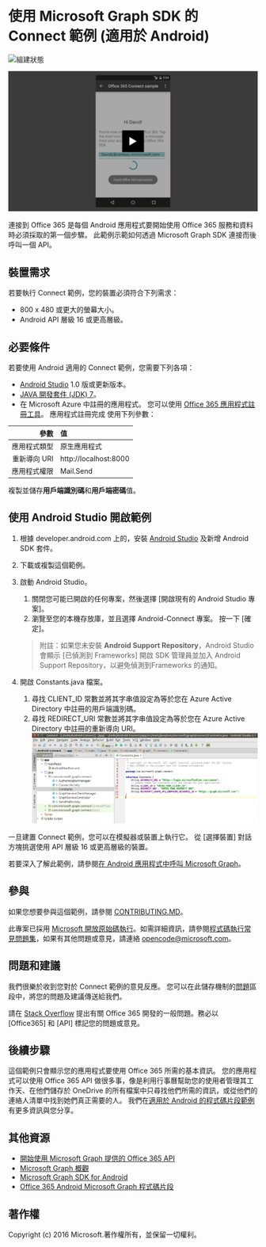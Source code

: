 # 使用 Microsoft Graph SDK 的 Connect 範例 (適用於 Android)

![組建狀態](https://ricalo.visualstudio.com/_apis/public/build/definitions/06256fa7-d8e5-4ca0-8639-7c00eb6f1fe9/6/badge "組建狀態")

[![Office 365 Connect 範例](../readme-images/O365-Android-Connect-video_play_icon.png)](https://www.youtube.com/watch?v=3IQIDFrqhY4 "按一下以查看執行中的範例")

連接到 Office 365 是每個 Android 應用程式要開始使用 Office 365 服務和資料時必須採取的第一個步驟。 此範例示範如何透過 Microsoft Graph SDK 連接而後呼叫一個 API。

## 裝置需求

若要執行 Connect 範例，您的裝置必須符合下列需求：

* 800 x 480 或更大的螢幕大小。
* Android API 層級 16 或更高層級。
 
## 必要條件

若要使用 Android 適用的 Connect 範例，您需要下列各項：

* [Android Studio](http://developer.android.com/sdk/index.html) 1.0 版或更新版本。
* [JAVA 開發套件 (JDK) 7](http://www.oracle.com/technetwork/java/javase/downloads/jdk7-downloads-1880260.html)。
* 在 Microsoft Azure 中註冊的應用程式。 您可以使用 [Office 365 應用程式註冊工具](http://dev.office.com/app-registration)。 應用程式註冊完成 使用下列參數：

|     參數   |              值             |
|----------------:|:-------------------------------|
|        應用程式類型 | 原生應用程式                     |
|    重新導向 URI | http://localhost:8000          |
| 應用程式權限 | Mail.Send                      |
  
  複製並儲存**用戶端識別碼**和**用戶端密碼**值。
  
## 使用 Android Studio 開啟範例

1. 根據 developer.android.com 上的[](http://developer.android.com/sdk/installing/adding-packages.html)，安裝 [Android Studio](http://developer.android.com/sdk/index.html) 及新增 Android SDK 套件。
2. 下載或複製這個範例。
3. 啟動 Android Studio。
    1. 關閉您可能已開啟的任何專案，然後選擇 [開啟現有的 Android Studio 專案]。
    2. 瀏覽至您的本機存放庫，並且選擇 Android-Connect 專案。 按一下 [確定]。
    
    > 附註：如果您未安裝 **Android Support Repository**，Android Studio 會顯示 [已偵測到 Frameworks]  開啟 SDK 管理員並加入 Android Support Repository，以避免偵測到Frameworks 的通知。
4. 開啟 Constants.java 檔案。
    1. 尋找 CLIENT_ID 常數並將其字串值設定為等於您在 Azure Active Directory 中註冊的用戶端識別碼。
    2. 尋找 REDIRECT_URI 常數並將其字串值設定為等於您在 Azure Active Directory 中註冊的重新導向 URI。
    ![Office 365 Connect 範例](../readme-images/Android-Connect-Constants.png "Constants 檔案中的用戶端識別碼和重新導向 URI 值")

一旦建置 Connect 範例，您可以在模擬器或裝置上執行它。 從 [選擇裝置] 對話方塊挑選使用 API 層級 16 或更高層級的裝置。

若要深入了解此範例，請參閱[在 Android 應用程式中呼叫 Microsoft Graph](https://graph.microsoft.io/en-us/docs/platform/android)。

<a name="contributing"></a>
## 參與 ##

如果您想要參與這個範例，請參閱 [CONTRIBUTING.MD](/CONTRIBUTING.md)。

此專案已採用 [Microsoft 開放原始碼執行](https://opensource.microsoft.com/codeofconduct/)。如需詳細資訊，請參閱[程式碼執行常見問題集](https://opensource.microsoft.com/codeofconduct/faq/)，如果有其他問題或意見，請連絡 [opencode@microsoft.com](mailto:opencode@microsoft.com)。

## 問題和建議

我們很樂於收到您對於 Connect 範例的意見反應。 您可以在此儲存機制的[問題](issues)區段中，將您的問題及建議傳送給我們。

請在 [Stack Overflow](http://stackoverflow.com/questions/tagged/Office365+API) 提出有關 Office 365 開發的一般問題。務必以 [Office365] 和 [API] 標記您的問題或意見。

## 後續步驟

這個範例只會顯示您的應用程式要使用 Office 365 所需的基本資訊。 您的應用程式可以使用 Office 365 API 做很多事，像是利用行事曆幫助您的使用者管理其工作天、在他們儲存於 OneDrive 的所有檔案中只尋找他們所需的資訊，或從他們的連絡人清單中找到她們真正需要的人。 我們在[適用於 Android 的程式碼片段範例](/OfficeDev/O365-Android-Microsoft-Graph-Snippets)有更多資訊與您分享。 
  
## 其他資源

* [開始使用 Microsoft Graph 提供的 Office 365 API](http://dev.office.com/getting-started/office365apis)
* [Microsoft Graph 概觀](http://graph.microsoft.io)
* [Microsoft Graph SDK for Android](../../../msgraph-sdk-android)
* [Office 365 Android Microsoft Graph 程式碼片段](../../../../OfficeDev/O365-Android-Microsoft-Graph-Snippets)

## 著作權
Copyright (c) 2016 Microsoft.著作權所有，並保留一切權利。